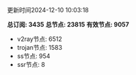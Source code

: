 更新时间2024-12-10 10:03:18

**总订阅: 3435**
**总节点: 23815**
**有效节点: 9057**
- v2ray节点: 6512
- trojan节点: 1583
- ss节点: 954
- ssr节点: 8
